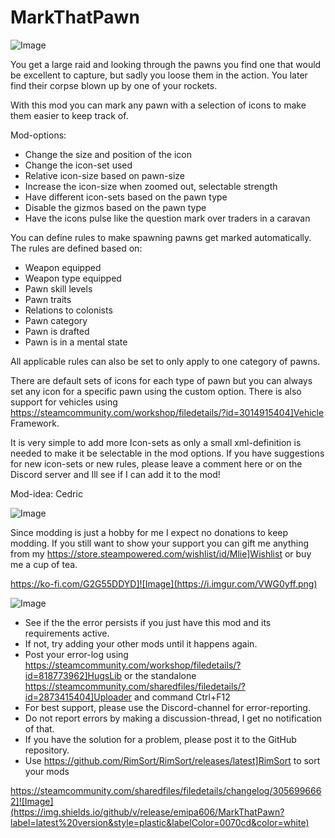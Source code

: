 # MarkThatPawn

![Image](https://i.imgur.com/iCj5o7O.png)


You get a large raid and looking through the pawns you find one that would be excellent to capture, but sadly you loose them in the action. You later find their corpse blown up by one of your rockets.

With this mod you can mark any pawn with a selection of icons to make them easier to keep track of.

Mod-options:


- Change the size and position of the icon
- Change the icon-set used 
- Relative icon-size based on pawn-size
- Increase the icon-size when zoomed out, selectable strength
- Have different icon-sets based on the pawn type
- Disable the gizmos based on the pawn type
- Have the icons pulse like the question mark over traders in a caravan



You can define rules to make spawning pawns get marked automatically. The rules are defined based on:


- Weapon equipped
- Weapon type equipped
- Pawn skill levels
- Pawn traits
- Relations to colonists
- Pawn category
- Pawn is drafted
- Pawn is in a mental state



All applicable rules can also be set to only apply to one category of pawns.

There are default sets of icons for each type of pawn but you can always set any icon for a specific pawn using the custom option. There is also support for vehicles using https://steamcommunity.com/workshop/filedetails/?id=3014915404]Vehicle Framework.

It is very simple to add more Icon-sets as only a small xml-definition is needed to make it be selectable in the mod options. If you have suggestions for new icon-sets or new rules, please leave a comment here or on the Discord server and Ill see if I can add it to the mod!

Mod-idea: Cedric

![Image](https://i.imgur.com/Ds0rBAD.png)

Since modding is just a hobby for me I expect no donations to keep modding. If you still want to show your support you can gift me anything from my https://store.steampowered.com/wishlist/id/Mlie]Wishlist or buy me a cup of tea.

https://ko-fi.com/G2G55DDYD]![Image](https://i.imgur.com/VWG0yff.png)


![Image](https://i.imgur.com/5xwDG6H.png)



-  See if the the error persists if you just have this mod and its requirements active.
-  If not, try adding your other mods until it happens again.
-  Post your error-log using https://steamcommunity.com/workshop/filedetails/?id=818773962]HugsLib or the standalone https://steamcommunity.com/sharedfiles/filedetails/?id=2873415404]Uploader and command Ctrl+F12
-  For best support, please use the Discord-channel for error-reporting.
-  Do not report errors by making a discussion-thread, I get no notification of that.
-  If you have the solution for a problem, please post it to the GitHub repository.
-  Use https://github.com/RimSort/RimSort/releases/latest]RimSort to sort your mods



https://steamcommunity.com/sharedfiles/filedetails/changelog/3056996662]![Image](https://img.shields.io/github/v/release/emipa606/MarkThatPawn?label=latest%20version&style=plastic&labelColor=0070cd&color=white)

